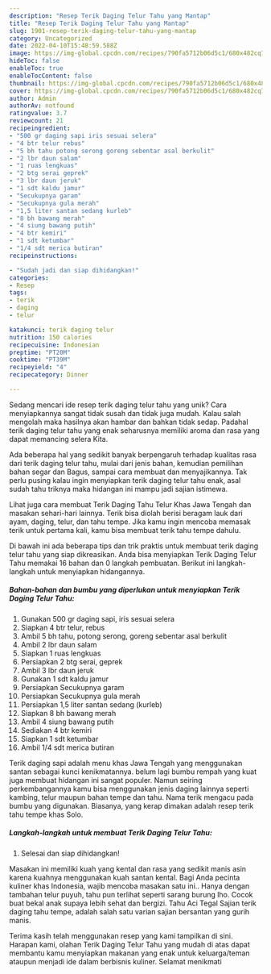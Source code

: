 ```yaml
---
description: "Resep Terik Daging Telur Tahu yang Mantap"
title: "Resep Terik Daging Telur Tahu yang Mantap"
slug: 1901-resep-terik-daging-telur-tahu-yang-mantap
category: Uncategorized
date: 2022-04-10T15:48:59.588Z
image: https://img-global.cpcdn.com/recipes/790fa5712b06d5c1/680x482cq70/terik-daging-telur-tahu-foto-resep-utama.jpg
hideToc: false
enableToc: true
enableTocContent: false
thumbnail: https://img-global.cpcdn.com/recipes/790fa5712b06d5c1/680x482cq70/terik-daging-telur-tahu-foto-resep-utama.jpg
cover: https://img-global.cpcdn.com/recipes/790fa5712b06d5c1/680x482cq70/terik-daging-telur-tahu-foto-resep-utama.jpg
author: Admin
authorAv: notfound
ratingvalue: 3.7
reviewcount: 21
recipeingredient:
- "500 gr daging sapi iris sesuai selera"
- "4 btr telur rebus"
- "5 bh tahu potong serong goreng sebentar asal berkulit"
- "2 lbr daun salam"
- "1 ruas lengkuas"
- "2 btg serai geprek"
- "3 lbr daun jeruk"
- "1 sdt kaldu jamur"
- "Secukupnya garam"
- "Secukupnya gula merah"
- "1,5 liter santan sedang kurleb"
- "8 bh bawang merah"
- "4 siung bawang putih"
- "4 btr kemiri"
- "1 sdt ketumbar"
- "1/4 sdt merica butiran"
recipeinstructions:

- "Sudah jadi dan siap dihidangkan!"
categories:
- Resep
tags:
- terik
- daging
- telur

katakunci: terik daging telur 
nutrition: 150 calories
recipecuisine: Indonesian
preptime: "PT20M"
cooktime: "PT39M"
recipeyield: "4"
recipecategory: Dinner

---
```





Sedang mencari ide resep terik daging telur tahu yang unik? Cara menyiapkannya sangat tidak susah dan tidak juga mudah. Kalau salah mengolah maka hasilnya akan hambar dan bahkan tidak sedap. Padahal terik daging telur tahu yang enak seharusnya memiliki aroma dan rasa yang dapat memancing selera Kita.





Ada beberapa hal yang sedikit banyak berpengaruh terhadap kualitas rasa dari terik daging telur tahu, mulai dari jenis bahan, kemudian pemilihan bahan segar dan Bagus, sampai cara membuat dan menyajikannya. Tak perlu pusing kalau ingin menyiapkan terik daging telur tahu enak,      asal sudah tahu triknya maka hidangan ini mampu jadi sajian istimewa.














Lihat juga cara membuat Terik Daging Tahu Telur Khas Jawa Tengah dan masakan sehari-hari lainnya. Terik bisa diolah berisi beragam lauk dari ayam, daging, telur, dan tahu tempe. Jika kamu ingin mencoba memasak terik untuk pertama kali, kamu bisa membuat terik tahu tempe dahulu.






Di bawah ini ada beberapa tips dan trik praktis untuk membuat terik daging telur tahu yang siap dikreasikan. Anda bisa menyiapkan Terik Daging Telur Tahu memakai 16 bahan dan 0 langkah pembuatan. Berikut ini langkah-langkah untuk menyiapkan hidangannya.

<!--inarticleads1-->

##### Bahan-bahan dan bumbu yang diperlukan untuk menyiapkan Terik Daging Telur Tahu:

1. Gunakan 500 gr daging sapi, iris sesuai selera
1. Siapkan 4 btr telur, rebus
1. Ambil 5 bh tahu, potong serong, goreng sebentar asal berkulit
1. Ambil 2 lbr daun salam
1. Siapkan 1 ruas lengkuas
1. Persiapkan 2 btg serai, geprek
1. Ambil 3 lbr daun jeruk
1. Gunakan 1 sdt kaldu jamur
1. Persiapkan Secukupnya garam
1. Persiapkan Secukupnya gula merah
1. Persiapkan 1,5 liter santan sedang (kurleb)
1. Siapkan 8 bh bawang merah
1. Ambil 4 siung bawang putih
1. Sediakan 4 btr kemiri
1. Siapkan 1 sdt ketumbar
1. Ambil 1/4 sdt merica butiran


Terik daging sapi adalah menu khas Jawa Tengah yang menggunakan santan sebagai kunci kenikmatannya. belum lagi bumbu rempah yang kuat juga membuat hidangan ini sangat populer. Namun seiring perkembangannya kamu bisa menggunakan jenis daging lainnya seperti kambing, telur maupun bahan tempe dan tahu. Nama terik mengacu pada bumbu yang digunakan. Biasanya, yang kerap dimakan adalah resep terik tahu tempe khas Solo. 

<!--inarticleads2-->

##### Langkah-langkah untuk membuat Terik Daging Telur Tahu:


1. Selesai dan siap dihidangkan!

Masakan ini memiliki kuah yang kental dan rasa yang sedikit manis asin karena kuahnya menggunakan kuah santan kental. Bagi Anda pecinta kuliner khas Indonesia, wajib mencoba masakan satu ini.. Hanya dengan tambahan telur puyuh, tahu pun terlihat seperti sarang burung lho. Cocok buat bekal anak supaya lebih sehat dan bergizi. Tahu Aci Tegal Sajian terik daging tahu tempe, adalah salah satu varian sajian bersantan yang gurih manis. 

Terima kasih telah menggunakan resep yang kami tampilkan di sini. Harapan kami, olahan Terik Daging Telur Tahu yang mudah di atas dapat membantu kamu menyiapkan makanan yang enak untuk keluarga/teman ataupun menjadi ide dalam berbisnis kuliner. Selamat menikmati
